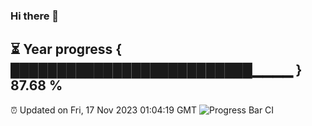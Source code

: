 ### Hi there 👋
⏳ Year progress { ██████████████████████████▁▁▁▁ } 87.68 %
---
⏰ Updated on Fri, 17 Nov 2023 01:04:19 GMT
![Progress Bar CI](https://github.com/liununu/liununu/workflows/Progress%20Bar%20CI/badge.svg)
